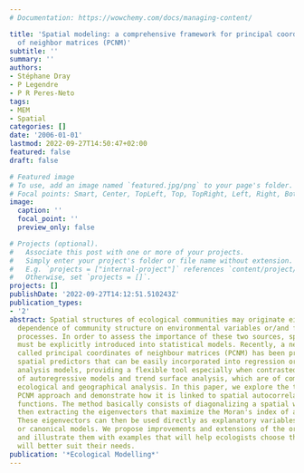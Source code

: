 ```yaml
---
# Documentation: https://wowchemy.com/docs/managing-content/

title: 'Spatial modeling: a comprehensive framework for principal coordinate analysis
  of neighbor matrices (PCNM)'
subtitle: ''
summary: ''
authors:
- Stéphane Dray
- P Legendre
- P R Peres-Neto
tags:
- MEM
- Spatial
categories: []
date: '2006-01-01'
lastmod: 2022-09-27T14:50:47+02:00
featured: false
draft: false

# Featured image
# To use, add an image named `featured.jpg/png` to your page's folder.
# Focal points: Smart, Center, TopLeft, Top, TopRight, Left, Right, BottomLeft, Bottom, BottomRight.
image:
  caption: ''
  focal_point: ''
  preview_only: false

# Projects (optional).
#   Associate this post with one or more of your projects.
#   Simply enter your project's folder or file name without extension.
#   E.g. `projects = ["internal-project"]` references `content/project/deep-learning/index.md`.
#   Otherwise, set `projects = []`.
projects: []
publishDate: '2022-09-27T14:12:51.510243Z'
publication_types:
- '2'
abstract: Spatial structures of ecological communities may originate either from the
  dependence of community structure on environmental variables or/and from community-based
  processes. In order to assess the importance of these two sources, spatial relationships
  must be explicitly introduced into statistical models. Recently, a new approach
  called principal coordinates of neighbour matrices (PCNM) has been proposed to create
  spatial predictors that can be easily incorporated into regression or canonical
  analysis models, providing a flexible tool especially when contrasted to the family
  of autoregressive models and trend surface analysis, which are of common use in
  ecological and geographical analysis. In this paper, we explore the theory of the
  PCNM approach and demonstrate how it is linked to spatial autocorrelation structure
  functions. The method basically consists of diagonalizing a spatial weighting matrix,
  then extracting the eigenvectors that maximize the Moran's index of autocorrelation.
  These eigenvectors can then be used directly as explanatory variables in regression
  or canonical models. We propose improvements and extensions of the original method,
  and illustrate them with examples that will help ecologists choose the variant that
  will better suit their needs.
publication: '*Ecological Modelling*'
---
```

